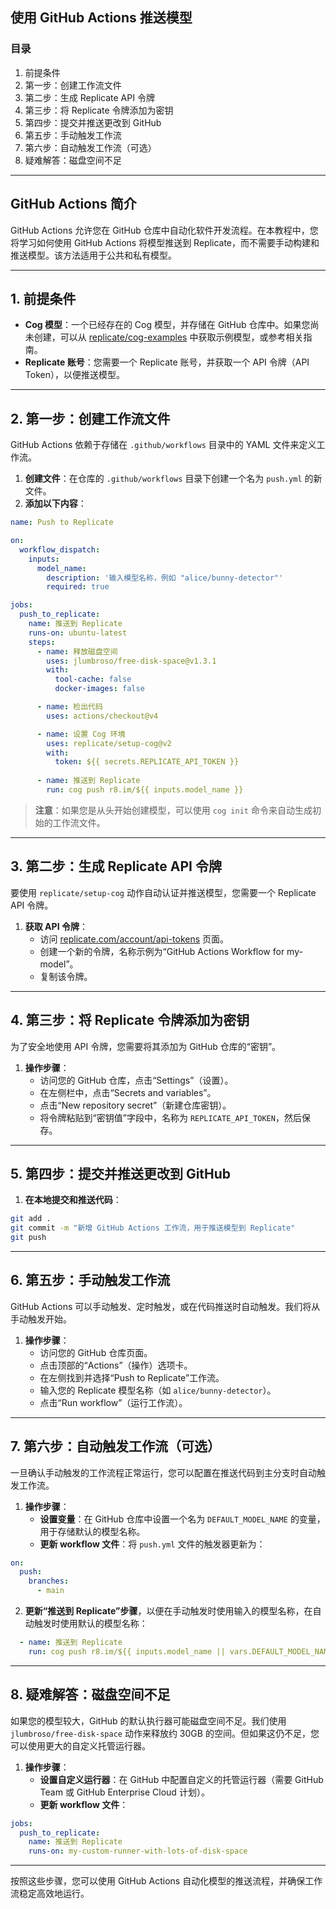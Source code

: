 ## 使用 GitHub Actions 推送模型

### 目录
1. 前提条件
2. 第一步：创建工作流文件
3. 第二步：生成 Replicate API 令牌
4. 第三步：将 Replicate 令牌添加为密钥
5. 第四步：提交并推送更改到 GitHub
6. 第五步：手动触发工作流
7. 第六步：自动触发工作流（可选）
8. 疑难解答：磁盘空间不足

---

## GitHub Actions 简介
GitHub Actions 允许您在 GitHub 仓库中自动化软件开发流程。在本教程中，您将学习如何使用 GitHub Actions 将模型推送到 Replicate，而不需要手动构建和推送模型。该方法适用于公共和私有模型。

---

## 1. 前提条件
- **Cog 模型**：一个已经存在的 Cog 模型，并存储在 GitHub 仓库中。如果您尚未创建，可以从 [replicate/cog-examples](https://github.com/replicate/cog-examples) 中获取示例模型，或参考相关指南。
- **Replicate 账号**：您需要一个 Replicate 账号，并获取一个 API 令牌（API Token），以便推送模型。

---

## 2. 第一步：创建工作流文件
GitHub Actions 依赖于存储在 `.github/workflows` 目录中的 YAML 文件来定义工作流。

1. **创建文件**：在仓库的 `.github/workflows` 目录下创建一个名为 `push.yml` 的新文件。
2. **添加以下内容**：

```yaml
name: Push to Replicate

on:
  workflow_dispatch:
    inputs:
      model_name:
        description: '输入模型名称，例如 "alice/bunny-detector"'
        required: true

jobs:
  push_to_replicate:
    name: 推送到 Replicate
    runs-on: ubuntu-latest
    steps:
      - name: 释放磁盘空间
        uses: jlumbroso/free-disk-space@v1.3.1
        with:
          tool-cache: false
          docker-images: false

      - name: 检出代码
        uses: actions/checkout@v4

      - name: 设置 Cog 环境
        uses: replicate/setup-cog@v2
        with:
          token: ${{ secrets.REPLICATE_API_TOKEN }}
        
      - name: 推送到 Replicate
        run: cog push r8.im/${{ inputs.model_name }}
```

> **注意**：如果您是从头开始创建模型，可以使用 `cog init` 命令来自动生成初始的工作流文件。

---

## 3. 第二步：生成 Replicate API 令牌
要使用 `replicate/setup-cog` 动作自动认证并推送模型，您需要一个 Replicate API 令牌。

1. **获取 API 令牌**：
   - 访问 [replicate.com/account/api-tokens](https://replicate.com/account/api-tokens) 页面。
   - 创建一个新的令牌，名称示例为“GitHub Actions Workflow for my-model”。
   - 复制该令牌。

---

## 4. 第三步：将 Replicate 令牌添加为密钥
为了安全地使用 API 令牌，您需要将其添加为 GitHub 仓库的“密钥”。

1. **操作步骤**：
   - 访问您的 GitHub 仓库，点击“Settings”（设置）。
   - 在左侧栏中，点击“Secrets and variables”。
   - 点击“New repository secret”（新建仓库密钥）。
   - 将令牌粘贴到“密钥值”字段中，名称为 `REPLICATE_API_TOKEN`，然后保存。

---

## 5. 第四步：提交并推送更改到 GitHub
1. **在本地提交和推送代码**：

```bash
git add .
git commit -m "新增 GitHub Actions 工作流，用于推送模型到 Replicate"
git push
```

---

## 6. 第五步：手动触发工作流
GitHub Actions 可以手动触发、定时触发，或在代码推送时自动触发。我们将从手动触发开始。

1. **操作步骤**：
   - 访问您的 GitHub 仓库页面。
   - 点击顶部的“Actions”（操作）选项卡。
   - 在左侧找到并选择“Push to Replicate”工作流。
   - 输入您的 Replicate 模型名称（如 `alice/bunny-detector`）。
   - 点击“Run workflow”（运行工作流）。

---

## 7. 第六步：自动触发工作流（可选）
一旦确认手动触发的工作流程正常运行，您可以配置在推送代码到主分支时自动触发工作流。

1. **操作步骤**：
   - **设置变量**：在 GitHub 仓库中设置一个名为 `DEFAULT_MODEL_NAME` 的变量，用于存储默认的模型名称。
   - **更新 workflow 文件**：将 `push.yml` 文件的触发器更新为：

```yaml
on:
  push:
    branches:
      - main
```

2. **更新“推送到 Replicate”步骤**，以便在手动触发时使用输入的模型名称，在自动触发时使用默认的模型名称：

```yaml
  - name: 推送到 Replicate
    run: cog push r8.im/${{ inputs.model_name || vars.DEFAULT_MODEL_NAME }}
```

---

## 8. 疑难解答：磁盘空间不足
如果您的模型较大，GitHub 的默认执行器可能磁盘空间不足。我们使用 `jlumbroso/free-disk-space` 动作来释放约 30GB 的空间。但如果这仍不足，您可以使用更大的自定义托管运行器。

1. **操作步骤**：
   - **设置自定义运行器**：在 GitHub 中配置自定义的托管运行器（需要 GitHub Team 或 GitHub Enterprise Cloud 计划）。
   - **更新 workflow 文件**：

```yaml
jobs:
  push_to_replicate:
    name: 推送到 Replicate
    runs-on: my-custom-runner-with-lots-of-disk-space
```

---

按照这些步骤，您可以使用 GitHub Actions 自动化模型的推送流程，并确保工作流稳定高效地运行。

